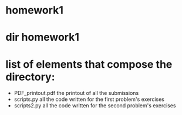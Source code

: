 # homework1

# dir homework1

# list of elements that compose the directory:

* PDF_printout.pdf
the printout of all the submissions
* scripts.py
 all the code written for the first problem's exercises 
* scripts2.py
all the code written for the second problem's exercises
